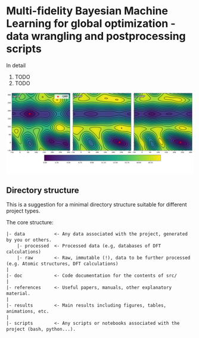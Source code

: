 # Multi-fidelity Bayesian Machine Learning for global optimization - data wrangling and postprocessing scripts

In detail
1. TODO
2. TODO

![plot](./pes.png)
## Directory structure
This is a suggestion for a minimal directory structure suitable for different project types.

The core structure:
```text
|- data           <- Any data associated with the project, generated by you or others.
    |- processed  <- Processed data (e.g, databases of DFT calculations) 
    |- raw        <- Raw, immutable (!), data to be further processed (e.g. Atomic structures, DFT calculations)
|
|- doc            <- Code documentation for the contents of src/
|
|- references     <- Useful papers, manuals, other explanatory material.
|
|- results        <- Main results including figures, tables, animations, etc.
|
|- scripts        <- Any scripts or notebooks associated with the project (bash, python...).
```
